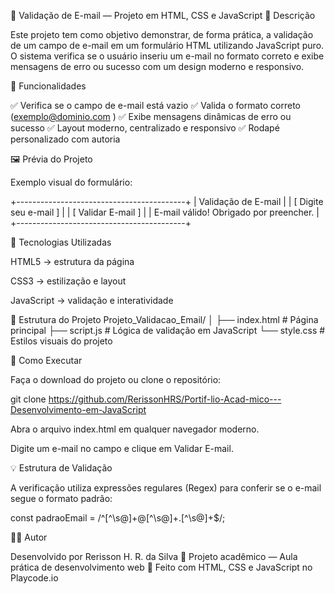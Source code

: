 📨 Validação de E-mail — Projeto em HTML, CSS e JavaScript
📘 Descrição

Este projeto tem como objetivo demonstrar, de forma prática, a validação de um campo de e-mail em um formulário HTML utilizando JavaScript puro.
O sistema verifica se o usuário inseriu um e-mail no formato correto e exibe mensagens de erro ou sucesso com um design moderno e responsivo.

🧩 Funcionalidades

✅ Verifica se o campo de e-mail está vazio
✅ Valida o formato correto (exemplo@dominio.com
)
✅ Exibe mensagens dinâmicas de erro ou sucesso
✅ Layout moderno, centralizado e responsivo
✅ Rodapé personalizado com autoria

🖼️ Prévia do Projeto

Exemplo visual do formulário:

+------------------------------------------+
|        Validação de E-mail               |
|  [ Digite seu e-mail ]                   |
|  [ Validar E-mail ]                      |
|  E-mail válido! Obrigado por preencher.  |
+------------------------------------------+

🧠 Tecnologias Utilizadas

HTML5 → estrutura da página

CSS3 → estilização e layout

JavaScript → validação e interatividade

📂 Estrutura do Projeto
Projeto_Validacao_Email/
│
├── index.html     # Página principal
├── script.js      # Lógica de validação em JavaScript
└── style.css      # Estilos visuais do projeto

🚀 Como Executar

Faça o download do projeto ou clone o repositório:

git clone https://github.com/RerissonHRS/Portif-lio-Acad-mico---Desenvolvimento-em-JavaScript


Abra o arquivo index.html em qualquer navegador moderno.

Digite um e-mail no campo e clique em Validar E-mail.

💡 Estrutura de Validação

A verificação utiliza expressões regulares (Regex) para conferir se o e-mail segue o formato padrão:

const padraoEmail = /^[^\s@]+@[^\s@]+\.[^\s@]+$/;

🧑‍💻 Autor

Desenvolvido por Rerisson H. R. da Silva
📅 Projeto acadêmico — Aula prática de desenvolvimento web
🔗 Feito com HTML, CSS e JavaScript no Playcode.io
